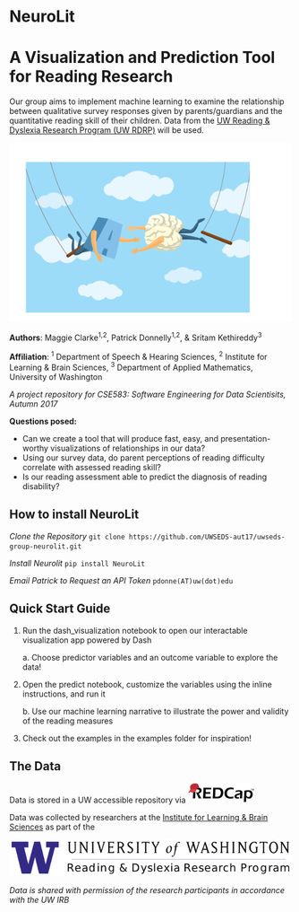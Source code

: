 # NeuroLit

# A Visualization and Prediction Tool for Reading Research
Our group aims to implement machine learning to examine the relationship between qualitative survey responses given by parents/guardians and the quantitative reading skill of their children.  Data from the [UW Reading & Dyslexia Research Program (UW RDRP)](https://github.com/UWSEDS-aut17/uwseds-group-neurolit.git) will be used.

![cover_image](https://github.com/UWSEDS-aut17/uwseds-group-neurolit/blob/master/Images/brain_letter_swing.png)

**Authors**: Maggie Clarke<sup>1,2</sup>, Patrick Donnelly<sup>1,2</sup>, & Sritam Kethireddy<sup>3</sup>

**Affiliation**: <sup>1</sup> Department of Speech & Hearing Sciences, <sup>2</sup> Institute for Learning & Brain Sciences, <sup>3</sup> Department of Applied Mathematics, University of Washington

*A project repository for CSE583: Software Engineering for Data Scientisits, Autumn 2017*

**Questions posed:**
* Can we create a tool that will produce fast, easy, and presentation-worthy visualizations of relationships in our data?
* Using our survey data, do parent perceptions of reading difficulty correlate with assessed reading skill?
* Is our reading assessment able to predict the diagnosis of reading disability?

## How to install NeuroLit

*Clone the Repository*
`git clone https://github.com/UWSEDS-aut17/uwseds-group-neurolit.git`

*Install Neurolit*
`pip install NeuroLit`

*Email Patrick to Request an API Token* `pdonne(AT)uw(dot)edu`

## Quick Start Guide

1. Run the dash_visualization notebook to open our interactable visualization app powered by Dash

    a. Choose predictor variables and an outcome variable to explore the data!
    
2. Open the predict notebook, customize the variables using the inline instructions, and run it

    b. Use our machine learning narrative to illustrate the power and validity of the reading measures
    
3. Check out the examples in the examples folder for inspiration!

## The Data
Data is stored in a UW accessible repository via
![RedCap](https://github.com/UWSEDS-aut17/uwseds-group-neurolit/blob/master/Images/redcap-logo-medium.png)

Data was collected by researchers at the [Institute for Learning & Brain Sciences](http://ilabs.washington.edu/) as part of the

![UW RDRP](https://github.com/UWSEDS-aut17/uwseds-group-neurolit/blob/master/Images/uw_rdrp_660.png)

*Data is shared with permission of the research participants in accordance with the UW IRB*
